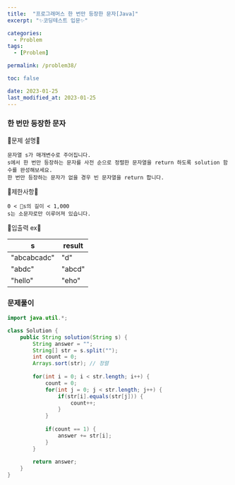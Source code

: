 ```yaml
---
title:  "프로그래머스 한 번만 등장한 문자[Java]"
excerpt: "✨코딩테스트 입문✨"

categories:
  - Problem
tags:
  - [Problem]

permalink: /problem38/

toc: false

date: 2023-01-25
last_modified_at: 2023-01-25
---
```

### 한 번만 등장한 문자

💫문제 설명💫

```
문자열 s가 매개변수로 주어집니다. 
s에서 한 번만 등장하는 문자를 사전 순으로 정렬한 문자열을 return 하도록 solution 함수를 완성해보세요. 
한 번만 등장하는 문자가 없을 경우 빈 문자열을 return 합니다.
```

💫제한사항💫

```
0 < s의 길이 < 1,000
s는 소문자로만 이루어져 있습니다.
```

💫입출력 ex💫

|s|result|
|------|---|
|"abcabcadc"|"d"|
|"abdc"|"abcd"|
|"hello"|"eho"|

### 문제풀이

```java
import java.util.*;

class Solution {
    public String solution(String s) {
        String answer = "";
        String[] str = s.split("");
        int count = 0;
        Arrays.sort(str); // 정렬
        
        for(int i = 0; i < str.length; i++) {
            count = 0;
            for(int j = 0; j < str.length; j++) {
                if(str[i].equals(str[j])) {
                    count++;
                }
            }
            
            if(count == 1) {
                answer += str[i];
            }
        }
        
        return answer;
    }
}
```
